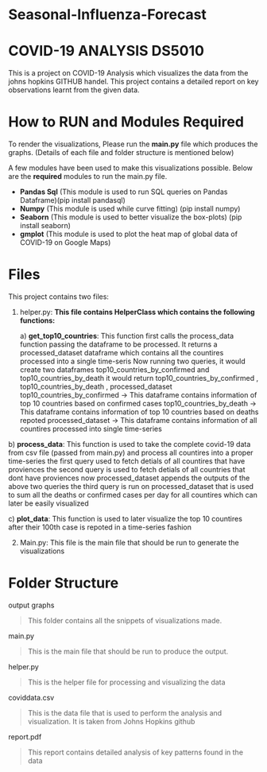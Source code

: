 # Seasonal-Influenza-Forecast
# COVID-19 ANALYSIS DS5010

This is a project on COVID-19 Analysis which visualizes the data from the johns hopkins GITHUB handel. This project contains a detailed report on key observations learnt from the given data.


# How to RUN and Modules Required
To render the visualizations, Please run the **main.py** file which produces the graphs. (Details of each file and folder structure  is mentioned below)

A few modules have been used to make this visualizations possible. Below are the **required** modules to run the main.py file.

 - **Pandas Sql** (This module is used to run SQL queries on Pandas Dataframe)(pip install pandasql)
 - **Numpy** (This module is used while curve fitting) (pip install numpy)
 -  **Seaborn** (This module is used to better visualize the box-plots) (pip install seaborn)
 - **gmplot** (This module is used to plot the heat map of global data of COVID-19 on Google Maps)

# Files

This project contains two files:
1) helper.py:
	**This file contains HelperClass which contains the following functions:**
	
	a) **get_top10_countries**:
   This function first calls the process_data function passing the dataframe to be processed. It returns a processed_dataset dataframe which contains 
   all the countires processed into a single time-seris
   Now running two queries, it would create two dataframes top10_countries_by_confirmed and top10_countries_by_death
   it would return top10_countries_by_confirmed , top10_countries_by_death , processed_dataset
   top10_countries_by_confirmed -> This dataframe contains information of top 10 countries based on confirmed cases
   top10_countries_by_death -> This dataframe contains information of top 10 countries based on deaths repoted
   processed_dataset -> This dataframe contains information of all countires processed into single time-series

b) **process_data**:
   This function is used to take the complete covid-19 data from csv file (passed from main.py) and process all countires into a proper time-series
   the first query used to fetch detials of all countires that have proviences
   the second query is used to fetch detials of all countries that dont have proviences
   now processed_dataset appends the outputs of the above two queries
   the third query is run on processed_dataset that is used to sum all the deaths or confirmed cases per day for all countires which can later be easily visualized

c) **plot_data**:
   This function is used to later visualize the top 10 countires after their 100th case is repoted in a time-series fashion

2) Main.py:
	This file is the main file that should be run to generate the visualizations

# Folder Structure
output graphs

> This folder contains all the snippets of visualizations made.

main.py

> This is the main file that should be run to produce the output.

helper.py

> This is the helper file for processing and visualizing the data

coviddata.csv

> This is the data file that is used to perform the analysis and
> visualization. It is taken from Johns Hopkins github

report.pdf

> This report contains detailed analysis of key patterns found in the
> data



         
